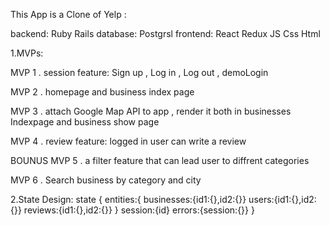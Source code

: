 This App is a Clone of Yelp :

backend: Ruby Rails 
database: Postgrsl
frontend: React Redux JS Css Html 




1.MVPs:

MVP 1 . session feature: Sign up , Log in , Log out , demoLogin

MVP 2 . homepage and business index page

MVP 3 . attach Google Map API to app , render it both in businesses Indexpage and business show page

MVP 4 . review feature: logged in user can write a review

BOUNUS
MVP 5 . a filter feature that can lead user to diffrent categories

MVP 6 . Search business by category and city


2.State Design:
state {
    entities:{
        businesses:{id1:{},id2:{}}
        users:{id1:{},id2:{}}
        reviews:{id1:{},id2:{}}
    }
    session:{id}
    errors:{session:{}}
}
